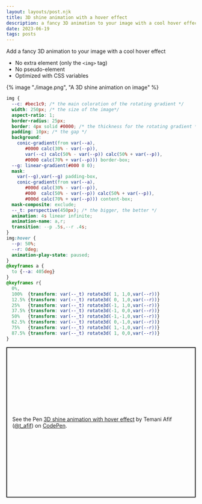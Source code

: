 ```yaml
---
layout: layouts/post.njk
title: 3D shine animation with a hover effect
description: a fancy 3D animation to your image with a cool hover effect
date: 2023-06-19
tags: posts
---
```


Add a fancy 3D animation to your image with a cool hover effect
* No extra element (only the `<img>` tag)
* No pseudo-element
* Optimized with CSS variables


{% image "./image.png", "A 3D shine animation on image" %}

```css
img {
  --c: #bec1c9; /* the main coloration of the rotating gradient */
  width: 250px; /* the size of the image*/
  aspect-ratio: 1;
  border-radius: 25px;
  border: 4px solid #0000; /* the thickness for the rotating gradient */
  padding: 10px; /* the gap */
  background: 
    conic-gradient(from var(--a),
       #0000 calc(30% - var(--p)),
       var(--c) calc(50% - var(--p)) calc(50% + var(--p)),
       #0000 calc(70% + var(--p))) border-box;
  --g: linear-gradient(#000 0 0);
  mask: 
    var(--g),var(--g) padding-box,
    conic-gradient(from var(--a),
       #000d calc(30% - var(--p)),
       #000  calc(50% - var(--p)) calc(50% + var(--p)),
       #000d calc(70% + var(--p))) content-box;
  mask-composite: exclude;
  --_t: perspective(450px); /* the bigger, the better */
  animation: 4s linear infinite;
  animation-name: a,r;
  transition: --p .5s,--r .4s;
}
img:hover {
  --p: 50%;
  --r: 0deg;
  animation-play-state: paused;
}
@keyframes a {
  to {--a: 405deg}
}
@keyframes r{
  0%,
  100%  {transform: var(--_t) rotate3d( 1, 1,0,var(--r))}
  12.5% {transform: var(--_t) rotate3d( 0, 1,0,var(--r))}
  25%   {transform: var(--_t) rotate3d(-1, 1,0,var(--r))}
  37.5% {transform: var(--_t) rotate3d(-1, 0,0,var(--r))}
  50%   {transform: var(--_t) rotate3d(-1,-1,0,var(--r))}
  62.5% {transform: var(--_t) rotate3d( 0,-1,0,var(--r))}
  75%   {transform: var(--_t) rotate3d( 1,-1,0,var(--r))}
  87.5% {transform: var(--_t) rotate3d( 1, 0,0,var(--r))}
}
```

<p class="codepen" data-height="400" data-default-tab="result" data-slug-hash="gOQMMMj" data-preview="true" data-user="t_afif" style="height: 400px; box-sizing: border-box; display: flex; align-items: center; justify-content: center; border: 2px solid; margin: 1em 0; padding: 1em;">
  <span>See the Pen <a href="https://codepen.io/t_afif/pen/gOQMMMj">
  3D shine animation with hover effect</a> by Temani Afif (<a href="https://codepen.io/t_afif">@t_afif</a>)
  on <a href="https://codepen.io">CodePen</a>.</span>
</p>
<script async src="https://cpwebassets.codepen.io/assets/embed/ei.js"></script>


